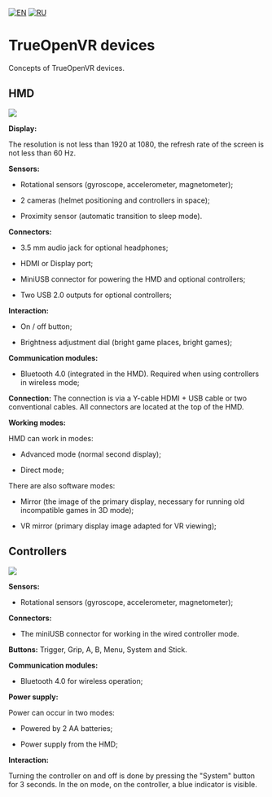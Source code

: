 [![EN](https://user-images.githubusercontent.com/9499881/33184537-7be87e86-d096-11e7-89bb-f3286f752bc6.png)](https://github.com/TrueOpenVR/TrueOpenVR-Devices/blob/master/README.md) 
[![RU](https://user-images.githubusercontent.com/9499881/27683795-5b0fbac6-5cd8-11e7-929c-057833e01fb1.png)](https://github.com/TrueOpenVR/TrueOpenVR-Devices/blob/master/README.RU.md) 
# TrueOpenVR devices
Concepts of TrueOpenVR devices.
## HMD
![](https://user-images.githubusercontent.com/9499881/45110633-e1976f00-b153-11e8-9096-d7a105cda7fa.png)

**Display:**

The resolution is not less than 1920 at 1080, the refresh rate of the screen is not less than 60 Hz.




**Sensors:**

- Rotational sensors (gyroscope, accelerometer, magnetometer);

- 2 cameras (helmet positioning and controllers in space);

- Proximity sensor (automatic transition to sleep mode).




**Connectors:**

- 3.5 mm audio jack for optional headphones;

- HDMI or Display port;

- MiniUSB connector for powering the HMD and optional controllers;

- Two USB 2.0 outputs for optional controllers;




**Interaction:**

- On / off button;

- Brightness adjustment dial (bright game places, bright games);




**Communication modules:**
- Bluetooth 4.0 (integrated in the HMD). Required when using controllers in wireless mode;




**Connection:**
The connection is via a Y-cable HDMI + USB cable or two conventional cables. All connectors are located at the top of the HMD.





**Working modes:**

HMD can work in modes:

- Advanced mode (normal second display);

- Direct mode;

There are also software modes:

- Mirror (the image of the primary display, necessary for running old incompatible games in 3D mode);

- VR mirror (primary display image adapted for VR viewing);



## Controllers
![](https://user-images.githubusercontent.com/9499881/45111900-3688b480-b157-11e8-82b2-e46331f79e03.png)


**Sensors:**

- Rotational sensors (gyroscope, accelerometer, magnetometer);




**Connectors:**

- The miniUSB connector for working in the wired controller mode.




**Buttons:**
Trigger, Grip, A, B, Menu, System and Stick.




**Communication modules:**
- Bluetooth 4.0 for wireless operation;




**Power supply:**

Power can occur in two modes:

- Powered by 2 AA batteries;

- Power supply from the HMD;




**Interaction:**

Turning the controller on and off is done by pressing the "System" button for 3 seconds. In the on mode, on the controller, a blue indicator is visible.